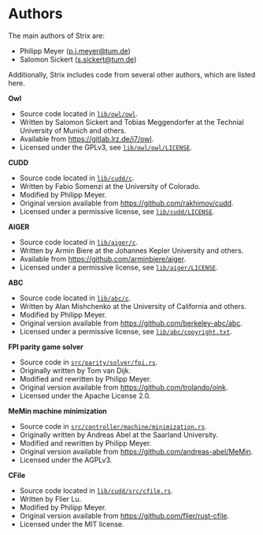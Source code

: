 # Authors

The main authors of Strix are:
 - Philipp Meyer (<p.j.meyer@tum.de>)
 - Salomon Sickert (<s.sickert@tum.de>)

Additionally, Strix includes code from several other authors, which are listed here.

**Owl**
 - Source code located in [`lib/owl/owl`](lib/owl/owl).
 - Written by Salomon Sickert and Tobias Meggendorfer at the Technial University of Munich and others.
 - Available from <https://gitlab.lrz.de/i7/owl>.
 - Licensed under the GPLv3, see [`lib/owl/owl/LICENSE`](lib/owl/owl/LICENSE).

**CUDD**
 - Source code located in [`lib/cudd/c`](lib/cudd/c).
 - Written by Fabio Somenzi at the University of Colorado.
 - Modified by Philipp Meyer.
 - Original version available from <https://github.com/rakhimov/cudd>.
 - Licensed under a permissive license, see [`lib/cudd/LICENSE`](lib/cudd/LICENSE).

**AIGER**
 - Source code located in [`lib/aiger/c`](lib/aiger/c).
 - Written by Armin Biere at the Johannes Kepler University and others.
 - Available from <https://github.com/arminbiere/aiger>.
 - Licensed under a permissive license, see [`lib/aiger/LICENSE`](lib/aiger/LICENSE).

**ABC**
 - Source code located in [`lib/abc/c`](lib/abc/c).
 - Written by Alan Mishchenko at the University of California and others.
 - Modified by Philipp Meyer.
 - Original version available from <https://github.com/berkeley-abc/abc>.
 - Licensed under a permissive license, see [`lib/abc/copyright.txt`](lib/abc/copyright.txt).

**FPI parity game solver**
 - Source code in [`src/parity/solver/fpi.rs`](src/parity/solver/fpi.rs).
 - Originally written by Tom van Dijk.
 - Modified and rewritten by Philipp Meyer.
 - Original version available from <https://github.com/trolando/oink>.
 - Licensed under the Apache License 2.0.

**MeMin machine minimization**
 - Source code in [`src/controller/machine/minimization.rs`](src/controller/machine/minimization.rs).
 - Originally written by Andreas Abel at the Saarland University.
 - Modified and rewritten by Philipp Meyer.
 - Original version available from <https://github.com/andreas-abel/MeMin>.
 - Licensed under the AGPLv3.

**CFile**
 - Source code located in [`lib/cudd/src/cfile.rs`](lib/cudd/src/cfile.rs).
 - Written by Flier Lu.
 - Modified by Philipp Meyer.
 - Original version available from <https://github.com/flier/rust-cfile>.
 - Licensed under the MIT license.

